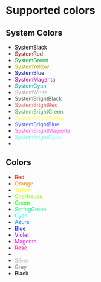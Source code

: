 
# Supported colors

## System Colors

- <span style="color:#000000;">SystemBlack</span>
- <span style="color:#AA0000;">SystemRed</span>
- <span style="color:#00AA00;">SystemGreen</span>
- <span style="color:#AAAA00;">SystemYellow</span>
- <span style="color:#0000AA;">SystemBlue</span>
- <span style="color:#AA00AA;">SystemMagenta</span>
- <span style="color:#00AAAA;">SystemCyan</span>
- <span style="color:#AAAAAA;">SystemWhite</span>
- <span style="color:#555555;">SystemBrightBlack</span>
- <span style="color:#FF5555;">SystemBrightRed</span>
- <span style="color:#55AA55;">SystemBrightGreen</span>
- <span style="color:#FFFF55;">SystemBrightYellow</span>
- <span style="color:#5555FF;">SystemBrightBlue</span>
- <span style="color:#FF55FF;">SystemBrightMagenta</span>
- <span style="color:#55FFFF;">SystemBrightCyan</span>
- <span style="color:#FFFFFF;">SystemBrightWhite</span>

## Colors

- <span style="color:#FF0000;">Red</span>
- <span style="color:#FF8700;">Orange</span>
- <span style="color:#FFFF00;">Yellow</span>
- <span style="color:#87FF00;">Chartreuse</span>
- <span style="color:#00FF00;">Green</span>
- <span style="color:#00FF87;">SpringGreen</span>
- <span style="color:#00FFFF;">Cyan</span>
- <span style="color:#0087FF;">Azure</span>
- <span style="color:#0000FF;">Blue</span>
- <span style="color:#8700FF;">Violet</span>
- <span style="color:#FF00FF;">Magenta</span>
- <span style="color:#FF0087;">Rose</span>
- <span style="color:#FFFFFF;">White</span>
- <span style="color:#BCBCBC;">Silver</span>
- <span style="color:#808080;">Grey</span>
- <span style="color:#000000;">Black</span>

